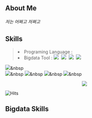 ## About Me
<p align="Left">
<h6 align="left">저는 어쩌고 저쩌고</h6>
</p>

## Skills
> <p align="left">
>   <ui>
>     <li> Programing Language :
>       <img height="17" src="https://img.shields.io/badge/Python-3766AB?style=flat-square&logo=Python&logoColor=white"/></a>&nbsp 
>       <img height="17" src="https://img.shields.io/badge/Javascript-ffb13b?style=flat-square&logo=javascript&logoColor=white"/></a>&nbsp 
>      </li>
>    </ui>
>   
>   <ui>
>      <li> Bigdata Tool :
>        <img src="https://img.shields.io/badge/Spring-6DB33F?style=flat-square&logo=Spring&logoColor=white"/></a>&nbsp
>        <img src="https://img.shields.io/badge/Spring-6DB33F?style=flat-square&logo=Spring&logoColor=white"/></a>&nbsp
>        <img src="https://img.shields.io/badge/SpringBoot-6DB33F?style=flat-square&logo=SpringBoot&logoColor=white"/></a>&nbsp 
>        <img src="https://img.shields.io/badge/Node.js-339933?style=flat-square&logo=Node.js&logoColor=white"/></a>&nbsp
>      </li>
>   </ui>
>
>
>
>



  <img src="https://img.shields.io/badge/Express-000000?style=flat-square&logo=Express&logoColor=white"/></a>&nbsp
  <br>
  <img src="https://img.shields.io/badge/Mysql-E6B91E?style=flat-square&logo=MySql&logoColor=white"/></a>&nbsp 
  <img src="https://img.shields.io/badge/AWS-232F3E?style=flat-square&logo=AmazonAWS&logoColor=white"/></a>&nbsp 
  <img src="https://img.shields.io/badge/Docker-2496ED?style=flat-square&logo=Docker&logoColor=white"/></a>&nbsp 
  <img src="https://img.shields.io/badge/Jenkins-D24939?style=flat-square&logo=Jenkins&logoColor=white"/></a>&nbsp 
</p>

<p align="center"> 
  <img src="https://github-readme-stats.vercel.app/api?username=yoosh1031&theme=vue&show_icons=true"/></a>
</p>

![Hits](https://hits.seeyoufarm.com/api/count/incr/badge.svg?url=https%3A%2F%2Fgithub.com%2Fyoosh1031%2Fhit-counter&count_bg=%23EEBDD8&title_bg=%23555555&icon=&icon_color=%23E7E7E7&title=Github&edge_flat=false)

## Bigdata Skills

</div>
